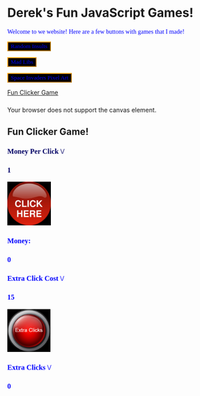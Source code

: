 <!DOCTYPE html>
<html>
<body>
<head>
	<title>Derek's Games!</title>
</head>

<div style="background-image: url('blue.jpg'); width: 1500px; height: 150;">
<h1>Derek's Fun JavaScript Games!</h1>
<div style="background-image: url('black.jpg'); width: 1500px; height: 1400px;">
<p style='color: blue; font-family: Lucida Handwriting;'>Welcome to we website! Here are a few buttons with games that I made!</p>
<button style='background-color: black; border-color: orange; font-family: Lucida Handwriting; color: blue;' onclick='randomInsult()'>Random Insults</button>
<p></p>
<button style='background-color: black; border-color: orange; font-family: Lucida Handwriting; color: blue;' onclick='madLibs()'>Mad Libs</button>
<p></p>
<button style='background-color: black; border-color: orange; font-family: Lucida Handwriting; color: blue;' onclick='spaceInvaders()'>Space Invaders Pixel Art</button>
<p></p>
<a href="#clicker">Fun Clicker Game</a>
<h3 style='color: blue; font-family: Lucida Handwriting;'id='title'></h3>
<canvas id="myCanvas"; width=1520px; height=500px;>
Your browser does not support the canvas element.
</canvas>
<p></p>
<p></p>
<p></p>
<p></p>
<div style="background-image: url('black.jpg'); width: 500px; height: 615px">
<div style="background-image: url('red.png'); width: 1500px; height: 115px">
<h2 id='clicker'>Fun Clicker Game!</h2>
<h3 style='color: #000066; font-family: Lucida Handwriting;'>Money Per Click \/</h3>
<h3 style='color: #000066; font-family: Lucida Handwriting;'id='moneyPerClickB'>1</h3>
<img onclick="addMoney();" style="cursor: pointer;" src="button.jpg" alt="add money" width="100" height="100">
<h3 style='color: blue; font-family: Lucida Handwriting;'>Money:</h3>
<h3 style='color: blue; font-family: Lucida Handwriting;'id='money'>0</h3>
<p></p>
<h3 style='color: blue; font-family: Lucida Handwriting;'>Extra Click Cost \/</h3>
<h3 style='color: blue; font-family: Lucida Handwriting;'id='extraClcikCostA'>15</h3>
<p></p> 
<img onclick="addEC();" style="cursor: pointer;" src="extraClickButton.jpg" alt="extra click buy" width="99.4" height="98.8">
<h3 style='color: blue; font-family: Lucida Handwriting;'>Extra Clicks \/</h3>
<h3 style='color: blue; font-family: Lucida Handwriting;'id='moneyClick'>0</h3>
<script>
function randomInsult(){
document.getElementById('title').innerHTML = 'Random Insult!';
var randomBodyParts = ['nose', 'eyes', 'face', 'fingers'];
var randomAdjectives = ['stupid', 'crazy', 'fluffy', 'rotten', 'chubby', 'fat', 'round'];
var randomWords = ['stick', 'cheese', 'book', 'elephent', 'banna'];
var lengthRandomBodyParts = randomBodyParts.length;
var lengthRandomAdjectives = randomAdjectives.length;
var lengthRandomWords = randomWords.length;
var randomBodyPart = randomBodyParts[Math.floor(Math.random() * lengthRandomBodyParts)];
var randomAdjective = randomAdjectives[Math.floor(Math.random() * lengthRandomAdjectives)];
var randomWord = randomWords[Math.floor(Math.random() * lengthRandomWords)];
var tryAgain = 0;
if (randomBodyPart === 'eyes') {
var makeSence = ' are like a '
} else if (randomAdjective === 'crazy') {

} else {
var makeSence = ' is like a '
}
var randomInsult = 'Your ' + randomBodyPart + makeSence + randomAdjective + ' ' + randomWord
var randomInsultDisplay = randomInsult;
document.getElementById('title').innerHTML = randomInsultDisplay;
}
function madLibs() {
document.getElementById('title').innerHTML = '<strong><em>Mad libs!</em></strong>';
var startingWelcome = alert('Welcome to my Mad Libs game! There will be 7 pop-up windows where you can put in your answer!');
var boyNameOne = prompt('Enter a boys first name.');
if (boyNameOne === '') {
var emptyInputBoyNameOne = prompt('You can not put an empty input, put a boys first name.');
}
var vegtableOne = prompt('Enter a vegtable in singular form.');
if (vegtableOne === '') {
var emptyInputVegtableOne = prompt('You can not put in an empty input, put a vegtable in singular form.');
}
var teacherNameOne = prompt('Enter a teachers name like this: Ms. Brown, but dont use Ms. Brown.');
if (teacherNameOne === '') {
var emptyInputTeacherNameOne = prompt('You can not put in an empty input, put a teacher name like this: Ms. Brown, but dont use Ms. Brown.');
}
var girlNameOne = prompt('Enter a girls first name.');
if (girlNameOne === '') {
var emptyInputGirlNameOne = prompt('You can not put an empty input, put a girls first name.');
}
var vegtableTwo = prompt('Enter a vegtable in singular form, but not the same as the first vegtable.');
if (vegtableTwo === '') {
var emptyInputVegtableTwo = prompt('You can not put in an empty input, put in a vegtable in singular form, but it has to be different than the other vegtables.');
}
var boyNameTwo = prompt('Enter a boys first name, but dont use the same as the first one.');
if (boyNameTwo === '') {
var emptyInputBoyNameTwo = prompt('You can not put in an empty input, put in a boys first name that is differnt than the first one.');
}
var vegtableThree = prompt('Enter a vegtable in singular form, but do not use the same as the other vegtables.');
if (vegtableThree === '') {
var emptyInputVegtableThree = prompt('You can not put in an empty input, put in a vegatable in singular form that is different from the other ones.');
}
var madLibsOneDisplay = document.getElementById('title').innerHTML = 'Once upon a time there was a little boy named ' + boyNameOne + '. He was not like all the other children, because he had a very big secret. Everyday he went to school hoping no one had discovered the truth. You see ' + boyNameOne + "'s  parents were really " + vegtableOne + "'s. How he turned out to be a normal boy, he didn't know. This year was no exception, except that " + teacherNameOne + " always wanted to meet everyone's parents. Sure enough, at the bottom of his report card, an interview time had been scheduled. " + boyNameOne + ' was devastated! How would he explain? When he brought his report card home, his parents were excited. Finally they would get to meet one of ' + boyNameOne + " teacher's. That evening " + boyNameOne + ' and his parents walked to the school. All the while ' + boyNameOne + ' was dying inside. How, oh how, would he explain!? Hey, wait a minute! When he looked around he saw ' + girlNameOne + '  the most popular girl in class and her parents were ' + vegtableTwo + 's and walking towards the gym was ' + boyNameTwo + 'and his parents were ' + vegtableThree +'s. Wow, what a relief, ' + boyNameOne + "wasn't so different after all!";
}
function spaceInvaders() {
var canvas = document.getElementById("myCanvas");
var ctx = canvas.getContext("2d");
ctx.fillStyle = "#ff0000";
ctx.fillRect(600,150,25,25);
ctx.fillRect(750,150,25,25);
ctx.fillRect(625,175,25,25);
ctx.fillRect(725,175,25,25);
ctx.fillRect(600,200,175,25);
ctx.fillRect(575,225,50,25);
ctx.fillRect(650,225,75,25);
ctx.fillRect(750,225,50,25);
ctx.fillRect(550,250,275,25);
ctx.fillRect(550,275,25,25);
ctx.fillRect(600,275,175,25);
ctx.fillRect(800,275,25,25);
ctx.fillRect(550,300,25,25);
ctx.fillRect(600,300,25,25);
ctx.fillRect(800,300,25,25);
ctx.fillRect(750,300,25,25);
ctx.fillRect(700,325,50,25);
ctx.fillRect(625,325,50,25);
}
var moneyPerClickA;
var moneyPerClickC = 1;
var moneyPerClick = 1;
var extraClickCost = 15;
var extraClick = 0;
var money = 0;
function addMoney() {
if (extraClick > 0) {
moneyPerClickA = moneyPerClick * extraClick;
money = money + moneyPerClickA;
document.getElementById('money').innerHTML = money;
}
money++
document.getElementById('money').innerHTML = money;
var clickSound = new Audio('clickSound.mp3');
clickSound.play();
}
function addEC() {
if (money === extraClickCost) {
console.log(extraClickCost)
moneyPerClickC++;
document.getElementById('money').innerHTML = money;
extraClick++
money = money - extraClickCost;
extraClickCost = Math.floor(extraClickCost * 1.2);
document.getElementById('extraClcikCostA').innerHTML = extraClickCost;
document.getElementById('moneyClick').innerHTML = extraClick;
document.getElementById('money').innerHTML = money;
var buySound = new Audio('buySound.mp3');
buySound.play();
} else if (money > extraClickCost) {
moneyPerClickC++
extraClick++
money = money - extraClickCost;
extraClickCost = Math.floor(extraClickCost * 1.2);
document.getElementById('extraClcikCostA').innerHTML = extraClickCost;
document.getElementById('moneyClick').innerHTML = extraClick;
document.getElementById('moneyPerClickB').innerHTML = moneyPerClickC;
document.getElementById('money').innerHTML = money;
var buySound = new Audio('buySound.mp3');
buySound.play();
}
}
function addMoneyPlant() {

}
</script>
</html>
